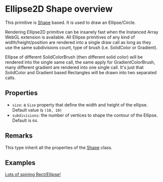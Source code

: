 # Ellipse2D Shape overview

This primitive is [Shape](http://doc.babylonjs.com/overviews/Canvas2D_Shape2D) based. It is used to draw an Ellipse/Circle.

Rendering Ellipse2D primitive can be insanely fast when the Instanced Array WebGL extension is available. All Ellipse primitives of any kind of width/height/position are rendered into a single draw call as long as they use the same subdivisions count, type of brush (i.e. SolidColor or Gradient). 

Ellipse of different SolidColorBrush (then different solid color) will be rendered into the single same call, the same apply for GradientColorBrush, many different gradient are rendered into one single call. It's just that SolidColor and Gradient based Rectangles will be drawn into two separated calls.

## Properties

 - `size`: a `Size` property that define the width and height of the ellipse. Default value is `(10, 10)`
 - `subdivisions`: the number of vertices to shape the contour of the Ellipse. Default is `64`.

## Remarks

This type inherit all the properties of the [Shape](http://doc.babylonjs.com/overviews/Canvas2D_Shape2D) class.

## Examples

[Lots of spining Rect/Ellipse!](http://babylonjs-playground.com/#OWCCR#6)

